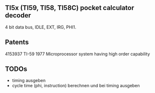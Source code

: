 ## TI5x (TI59, TI58, TI58C) pocket calculator decoder
4 bit data bus, IDLE, EXT, IRG, PHI1.

## Patents
4153937	TI-59	 	1977	Microprocessor system having high order capability

## TODOs
* timing ausgeben
* cycle time (phi, instruction) berechnen und bei timing ausgeben
